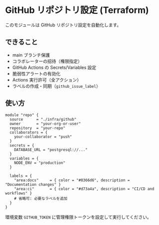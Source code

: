# GitHub リポジトリ設定 (Terraform)

このモジュールは GitHub リポジトリ設定を自動化します。

## できること

- main ブランチ保護
- コラボレーターの招待（権限指定）
- GitHub Actions の Secrets/Variables 設定
- 脆弱性アラートの有効化
- Actions 実行許可（全アクション）
- ラベルの作成・同期（`github_issue_label`）

## 使い方

```hcl
module "repo" {
  source      = "./infra/github"
  owner       = "your-org-or-user"
  repository  = "your-repo"
  collaborators = {
    your-collaborator = "push"
  }
  secrets = {
    DATABASE_URL = "postgresql://..."
  }
  variables = {
    NODE_ENV = "production"
  }

  labels = {
    "area:docs"     = { color = "#0366d6", description = "Documentation changes" }
    "area:ci"       = { color = "#d73a4a", description = "CI/CD and workflows" }
    # 省略可: 必要なラベルを追加
  }
}
```

環境変数 `GITHUB_TOKEN` に管理権限トークンを設定して実行してください。
